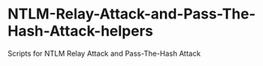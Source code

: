 # NTLM-Relay-Attack-and-Pass-The-Hash-Attack-helpers
Scripts for NTLM Relay Attack and Pass-The-Hash Attack
